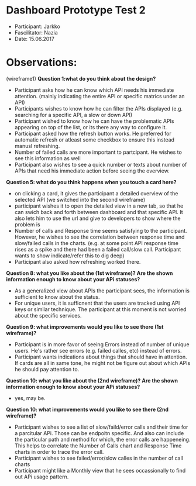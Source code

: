 # Dashboard Prototype Test 2
* Participant: Jarkko
* Fascilitator: Nazia
* Date: 15.06.2017

# Observations:

(wireframe1)
**Question 1:what do you think about the design?**

- Participant asks how he can know which API needs his immediate attention. (mainly indicating the entire API or specific matrics under an API)
- Participants wishes to know how he can filter the APIs displayed (e.g. searching for a specific API, a slow or down API)
- Participant wished to know how he can have the problematic APIs appearing on top of the list, or its there any way to configure it.
- Participant asked how the refresh button works. He preferred for automatic refresh or atleast some checkbox to ensure this instead manusl refreshing.
- Number of failed calls are more important to partcipant. He wishes to see this information as well
- Participant also wishes to see a quick number or texts about number of APIs that need his immediate action before seeing the overview.

**Question 5: what do you think happens when you touch a card here?**
- on clicking a card, it gives the participant a detailed overview of the selected API
(we switched into the second wireframe)
- participant wishes it to open the detailed view in a new tab, so that he can swich back and forth between dashboard and that specific API.
It also lets him to use the url and give to developers to show where the problem is
- Number of calls and Response time seems satisfying to the participant. However, he wishes to see the correlation between response time and slow/failed calls in the charts.
(e.g. at some point API response time rises as a spike and there had been a failed call/slow call. Participant wants to show indicate/refer this to dig deep)
- Participant also asked how refreshing worked there.

**Question 8: what you like about the (1st wireframe)? Are the shown information enough to know about your APi statuses?**
- As a generalized view about APIs the participant sees, the information is sufficient to know about the status.
- For unique users, it is sufficnent that the users are tracked using API keys or similar technique. The participant at this moment is not worried about the specific services. 


**Question 9: what improvements would you like to see there (1st wireframe)?**
- Participant is in more favor of seeing Errors instead of number of unique users. He's rather see errors (e.g. failed calles, etc) instead of errors.
- Participant wants indications about things that should have in attention. If cards are all in same tone, he might not be figure out about which APIs he should pay attention to.

**Question 10: what you like about the (2nd wireframe)? Are the shown information enough to know about your APi statuses?**
- yes, may be.

**Question 10: what improvements would you like to see there (2nd wireframe)?**
- Participant wishes to see a list of slow/faild/error calls and their time for a parcitular APi.
Those can be endpoitn specific.
And also can include the particular path and method for which, the error calls are happeneing.
This helps to correlate the Number of Calls chart and Response Time charts in order to trace the error call.
- Participant wishes to see failed/error/slow calles in the number of call charts
- Participant might like a Monthly view that he sees occassionally to find out APi usage pattern.




